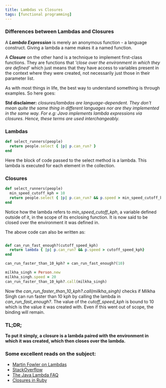 ```yaml
---
title: Lambdas vs Closures
tags: [functional programming]
---
```


### Differences between Lambdas and Closures
A ***Lambda Expression*** is merely an anonymous function - a language construct. Giving a lambda a name makes it a named function.

A ***Closure*** on the other hand is a technique to implement first-class functions. They are functions that *'close over the environment in which they are defined'* which just means that they have access to variables present in the context where they were created, not necessarily just those in their parameter list.

As with most things in life, the best way to understand something is through examples. So here goes:

**Std disclaimer:** _closures/lambdas are language-dependent. They don't mean quite the same thing in different languages nor are they implemented in the same way. For e.g: Java implements lambda expressions via closures. Hence, these terms are used interchangeably._

### Lambdas
~~~ ruby
def select_runners(people)
  return people.select { |p| p.can_run? }
end
~~~

Here the block of code passed to the select method is a lambda. This lambda is executed for each element in the collection.

### Closures
~~~ ruby
def select_runners(people)
  min_speed_cutoff_kph = 10
  return people.select { |p| p.can_run? && p.speed > min_speed_cutoff_kph }
end
~~~

Notice how the lambda refers to *min\_speed\_cutoff\_kph*, a variable defined outside of it, in the scope of its enclosing function. It is now said to be closed over the environment it was defined in.

The above code can also be written as:

~~~ ruby

def can_run_fast_enough?(cutoff_speed_kph)
  return lambda { |p| p.can_run? && p.speed > cutoff_speed_kph}
end

can_run_faster_than_10_kph? = can_run_fast_enough?(10)

milkha_singh = Person.new
milkha_singh.speed = 20
can_run_faster_than_10_kph?.call(milkha_singh)

~~~

Now the *can\_run\_faster\_than\_10\_kph?.call(milkha_singh)* checks if Milkha Singh can run faster than 10 kph by calling the lambda in *can\_run\_fast\_enough?*. The value of the *cutoff\_speed\_kph* is bound to 10 which is the value it was created with. Even if this went out of scope, the binding will remain.

### TL;DR;
**To put it simply, a closure is a lambda paired with the environment in which it was created, which then closes over the lambda.**

### Some excellent reads on the subject:
- [Martin Fowler on Lambdas](http://martinfowler.com/bliki/Lambda.html)
- [StackOverflow](http://stackoverflow.com/questions/220658/what-is-the-difference-between-a-closure-and-a-lambda)
- [The Java Lambda FAQ](http://www.lambdafaq.org/)
- [Closures in Ruby](https://innig.net/software/ruby/closures-in-ruby)

